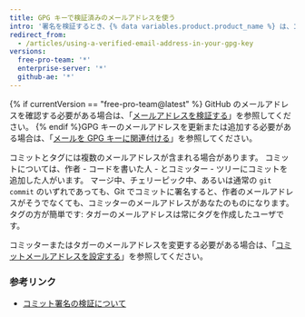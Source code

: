 ```yaml
---
title: GPG キーで検証済みのメールアドレスを使う
intro: '署名を検証するとき、{% data variables.product.product_name %} は、コミッターまたはタガーのメールアドレスが GPG キーの ID からのメールアドレスと一致し、ユーザアカウントの確認済みメールアドレスであることを確認します。 これにより、キーが自分のものであり、自分がコミットまたはタグを作成したことが保証されます。'
redirect_from:
  - /articles/using-a-verified-email-address-in-your-gpg-key
versions:
  free-pro-team: '*'
  enterprise-server: '*'
  github-ae: '*'
---
```


{% if currentVersion == "free-pro-team@latest" %}
GitHub のメールアドレスを確認する必要がある場合は、「[メールアドレスを検証する](/articles/verifying-your-email-address/)」を参照してください。
{% endif %}GPG キーのメールアドレスを更新または追加する必要がある場合は、「[メールを GPG キーに関連付ける](/articles/associating-an-email-with-your-gpg-key)」を参照してください。

コミットとタグには複数のメールアドレスが含まれる場合があります。 コミットについては、作者 - コードを書いた人 - とコミッター - ツリーにコミットを追加した人がいます。 マージ中、チェリーピック中、あるいは通常の `git commit` のいずれであっても、Git でコミットに署名すると、作者のメールアドレスがそうでなくても、コミッターのメールアドレスがあなたのものになります。 タグの方が簡単です: タガーのメールアドレスは常にタグを作成したユーザです。

コミッターまたはタガーのメールアドレスを変更する必要がある場合は、「[コミットメールアドレスを設定する](/articles/setting-your-commit-email-address/)」を参照してください。

### 参考リンク

- [コミット署名の検証について](/articles/about-commit-signature-verification)
